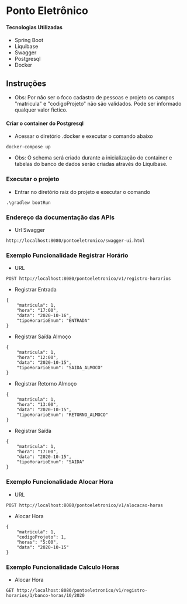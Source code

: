 # Ponto Eletrônico

#### Tecnologias Utilizadas
- Spring Boot
- Liquibase
- Swagger
- Postgresql
- Docker

## Instruções
- Obs: Por não ser o foco cadastro de pessoas e projeto os campos "matricula" e "codigoProjeto" não são validados. Pode ser informado qualquer valor fictíco. 
#### Criar o container do Postgresql
- Acessar o diretório .docker e executar o comando abaixo
```
docker-compose up
```
- Obs: O schema será criado durante a inicialização do container e tabelas do banco de dados serão criadas através do Liquibase. 

### Executar o projeto
- Entrar no diretório raiz do projeto e executar o comando
```
.\gradlew bootRun
```

### Endereço da documentação das APIs
- Url Swagger
```
http://localhost:8080/pontoeletronico/swagger-ui.html
```

### Exemplo Funcionalidade Registrar Horário
- URL
```
POST http://localhost:8080/pontoeletronico/v1/registro-horarios
```
- Registrar Entrada
```
{
	"matricula": 1,
	"hora": "17:00",
	"data": "2020-10-16",
	"tipoHorarioEnum": "ENTRADA"
}
```

- Registrar Saída Almoço
```
{
	"matricula": 1,
	"hora": "12:00",
	"data": "2020-10-15",
	"tipoHorarioEnum": "SAIDA_ALMOCO"
}
```

- Registrar Retorno Almoço
```
{
	"matricula": 1,
	"hora": "13:00",
	"data": "2020-10-15",
	"tipoHorarioEnum": "RETORNO_ALMOCO"
}
```

- Registrar Saída
```
{
	"matricula": 1,
	"hora": "17:00",
	"data": "2020-10-15",
	"tipoHorarioEnum": "SAIDA"
}
```

### Exemplo Funcionalidade Alocar Hora
- URL
```
POST http://localhost:8080/pontoeletronico/v1/alocacao-horas
```
- Alocar Hora
```
{
	"matricula": 1,
	"codigoProjeto": 1,
	"horas": "5:00",
	"data": "2020-10-15"
}
```

### Exemplo Funcionalidade Calculo Horas
- Alocar Hora
```
GET http://localhost:8080/pontoeletronico/v1/registro-horarios/1/banco-horas/10/2020
```

